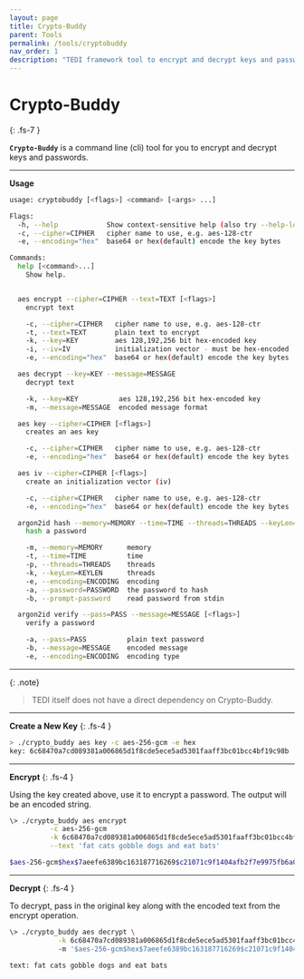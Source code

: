 ```yaml
---
layout: page
title: Crypto-Buddy
parent: Tools
permalink: /tools/cryptobuddy
nav_order: 1
description: "TEDI framework tool to encrypt and decrypt keys and passwords in your integration workflows"
---
```



# Crypto-Buddy
{: .fs-7 }

**`Crypto-Buddy`** is a command line (cli) tool for you to encrypt and decrypt keys and passwords.

---

**Usage**

```sh
usage: cryptobuddy [<flags>] <command> [<args> ...]

Flags:
  -h, --help            Show context-sensitive help (also try --help-long and --help-man).
  -c, --cipher=CIPHER   cipher name to use, e.g. aes-128-ctr
  -e, --encoding="hex"  base64 or hex(default) encode the key bytes

Commands:
  help [<command>...]
    Show help.


  aes encrypt --cipher=CIPHER --text=TEXT [<flags>]
    encrypt text

    -c, --cipher=CIPHER   cipher name to use, e.g. aes-128-ctr
    -t, --text=TEXT       plain text to encrypt
    -k, --key=KEY         aes 128,192,256 bit hex-encoded key
    -i, --iv=IV           initialization vector - must be hex-encoded
    -e, --encoding="hex"  base64 or hex(default) encode the key bytes

  aes decrypt --key=KEY --message=MESSAGE
    decrypt text

    -k, --key=KEY          aes 128,192,256 bit hex-encoded key
    -m, --message=MESSAGE  encoded message format

  aes key --cipher=CIPHER [<flags>]
    creates an aes key

    -c, --cipher=CIPHER   cipher name to use, e.g. aes-128-ctr
    -e, --encoding="hex"  base64 or hex(default) encode the key bytes

  aes iv --cipher=CIPHER [<flags>]
    create an initialization vector (iv)

    -c, --cipher=CIPHER   cipher name to use, e.g. aes-128-ctr
    -e, --encoding="hex"  base64 or hex(default) encode the key bytes

  argon2id hash --memory=MEMORY --time=TIME --threads=THREADS --keyLen=KEYLEN [<flags>]
    hash a password

    -m, --memory=MEMORY      memory
    -t, --time=TIME          time
    -p, --threads=THREADS    threads
    -k, --keyLen=KEYLEN      threads
    -e, --encoding=ENCODING  encoding
    -a, --password=PASSWORD  the password to hash
    -b, --prompt-password    read password from stdin

  argon2id verify --pass=PASS --message=MESSAGE [<flags>]
    verify a password

    -a, --pass=PASS          plain text password
    -b, --message=MESSAGE    encoded message
    -e, --encoding=ENCODING  encoding type
```

---

{: .note}
> TEDI itself does not have a direct dependency on Crypto-Buddy.

---

**Create a New Key**
{: .fs-4 }

```sh
> ./crypto_buddy aes key -c aes-256-gcm -e hex
key: 6c68470a7cd089381a006865d1f8cde5ece5ad5301faaff3bc01bcc4bf19c98b
```

---

**Encrypt**
{: .fs-4 }

Using the key created above, use it to encrypt a password. The output will be an encoded string. 

```sh
\> ./crypto_buddy aes encrypt                                                 \
          -c aes-256-gcm                                                      \
          -k 6c68470a7cd089381a006865d1f8cde5ece5ad5301faaff3bc01bcc4bf19c98b \
          --text 'fat cats gobble dogs and eat bats'

$aes-256-gcm$hex$7aeefe6389bc163187716269$c21071c9f1404afb2f7e9975fb6a00db53b442be8a07ec26979c4c2cdb56c15bf97afee3558d25b15b60564eb8bb8ce83e
```

---

**Decrypt**
{: .fs-4 }

To decrypt, pass in the original key along with the encoded text from the encrypt operation.

```sh
\> ./crypto_buddy aes decrypt \
            -k 6c68470a7cd089381a006865d1f8cde5ece5ad5301faaff3bc01bcc4bf19c98b 
            -m '$aes-256-gcm$hex$7aeefe6389bc163187716269$c21071c9f1404afb2f7e9975fb6a00db53b442be8a07ec26979c4c2cdb56c15bf97afee3558d25b15b60564eb8bb8ce83e'

text: fat cats gobble dogs and eat bats
```